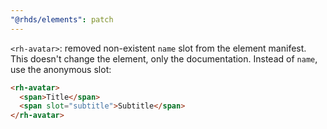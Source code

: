 ```yaml
---
"@rhds/elements": patch
---
```


`<rh-avatar>`: removed non-existent `name` slot from the element manifest.
This doesn't change the element, only the documentation. Instead of `name`, use
the anonymous slot:

```html
<rh-avatar>
  <span>Title</span>
  <span slot="subtitle">Subtitle</span>
</rh-avatar>
```
